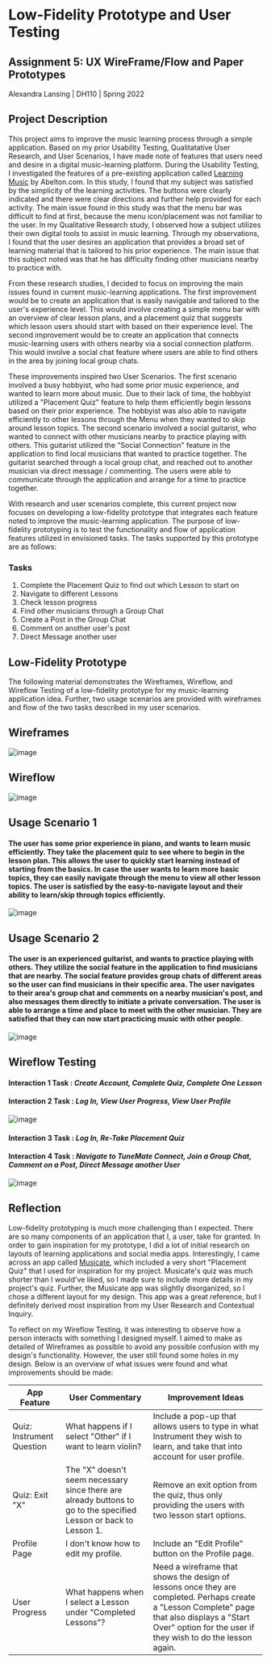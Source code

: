 # Low-Fidelity Prototype and User Testing

## Assignment 5: UX WireFrame/Flow and Paper Prototypes
Alexandra Lansing | DH110 | Spring 2022

## Project Description
This project aims to improve the music learning process through a simple application. Based on my prior Usability Testing, Qualitatative User Research, and User Scenarios, I have made note of features that users need and desire in a digital music-learning platform. During the Usability Testing, I investigated the features of a pre-existing application called [Learning Music](https://learningmusic.ableton.com/) by Abelton.com. In this study, I found that my subject was satisfied by the simplicity of the learning activities. The buttons were clearly indicated and there were clear directions and further help provided for each activity. The main issue found in this study was that the menu bar was difficult to find at first, because the menu icon/placement was not familiar to the user. In my Qualitative Research study, I observed how a subject utilizes their own digital tools to assist in music learning. Through my observations, I found that the user desires an application that provides a broad set of learning material that is tailored to his prior experience. The main issue that this subject noted was that he has difficulty finding other musicians nearby to practice with.

From these research studies, I decided to focus on improving the main issues found in current music-learning applications. The first improvement would be to create an application that is easily navigable and tailored to the user's experience level. This would involve creating a simple menu bar with an overview of clear lesson plans, and a placement quiz that suggests which lesson users should start with based on their experience level. The second improvement would be to create an application that connects music-learning users with others nearby via a social connection platform. This would involve a social chat feature where users are able to find others in the area by joining local group chats.

These improvements inspired two User Scenarios. The first scenario involved a busy hobbyist, who had some prior music experience, and wanted to learn more about music. Due to their lack of time, the hobbyist utilized a "Placement Quiz" feature to help them efficiently begin lessons based on their prior experience. The hobbyist was also able to navigate efficiently to other lessons through the Menu when they wanted to skip around lesson topics. The second scenario involved a social guitarist, who wanted to connect with other musicians nearby to practice playing with others. This guitarist utilized the "Social Connection" feature in the application to find local musicians that wanted to practice together. The guitarist searched through a local group chat, and reached out to another musician via direct message / commenting. The users were able to communicate through the application and arrange for a time to practice together.

With research and user scenarios complete, this current project now focuses on developing a low-fidelity prototype that integrates each feature noted to improve the music-learning application. The purpose of low-fidelity prototyping is to test the functionality and flow of application features utilized in envisioned tasks. The tasks supported by this prototype are as follows:

### Tasks
1. Complete the Placement Quiz to find out which Lesson to start on
2. Navigate to different Lessons
3. Check lesson progress
4. Find other musicians through a Group Chat
5. Create a Post in the Group Chat
6. Comment on another user's post
7. Direct Message another user

## Low-Fidelity Prototype
The following material demonstrates the Wireframes, Wireflow, and Wireflow Testing of a low-fidelity prototype for my music-learning application idea. Further, two usage scenarios are provided with wireframes and flow of the two tasks described in my user scenarios.

## Wireframes
![image](https://user-images.githubusercontent.com/61765607/167270268-b05fe1e3-b961-40c9-a925-2e3086f6dae7.png)

## Wireflow
![image](https://user-images.githubusercontent.com/61765607/167272022-a0334d55-c001-40a7-b69f-48063912e1d1.png)

## Usage Scenario 1
#### The user has some prior experience in piano, and wants to learn music efficiently. They take the placement quiz to see where to begin in the lesson plan. This allows the user to quickly start learning instead of starting from the basics. In case the user wants to learn more basic topics, they can easily navigate through the menu to view all other lesson topics. The user is satisfied by the easy-to-navigate layout and their ability to learn/skip through topics efficiently.
![image](https://user-images.githubusercontent.com/61765607/167271866-d4eb28d2-04a9-408d-bd6d-4b49884e6268.png)

## Usage Scenario 2
#### The user is an experienced guitarist, and wants to practice playing with others. They utilize the social feature in the application to find musicians that are nearby. The social feature provides group chats of different areas so the user can find musicians in their specific area. The user navigates to their area's group chat and comments on a nearby musician's post, and also messages them directly to initiate a private conversation. The user is able to arrange a time and place to meet with the other musician. They are satisfied that they can now start practicing music with other people.
![image](https://user-images.githubusercontent.com/61765607/167271846-85051d8a-69a5-48df-a1fe-d2cd210797b1.png)

## Wireflow Testing

#### Interaction 1 Task : *Create Account, Complete Quiz, Complete One Lesson*
#### Interaction 2 Task : *Log In, View User Progress, View User Profile*

![image](https://user-images.githubusercontent.com/61765607/167275019-a9d9168a-3a06-467b-8012-c4f7b757f6b1.png)


#### Interaction 3 Task : *Log In, Re-Take Placement Quiz*
#### Interaction 4 Task : *Navigate to TuneMate Connect, Join a Group Chat, Comment on a Post, Direct Message another User*

![image](https://user-images.githubusercontent.com/61765607/167275312-b226a41c-7e97-41a8-a4b6-c8940387993c.png)


## Reflection
Low-fidelity prototyping is much more challenging than I expected. There are so many components of an application that I, a user, take for granted. In order to gain inspiration for my prototype, I did a lot of initial research on layouts of learning applications and social media apps. Interestingly, I came across an app called [Musicate](https://musicate.app/), which included a very short "Placement Quiz" that I used for inspiration for my project. Musicate's quiz was much shorter than I would've liked, so I made sure to include more details in my project's quiz. Further, the Musicate app was slightly disorganized, so I chose a different layout for my design. This app was a great reference, but I definitely derived most inspiration from my User Research and Contextual Inquiry.

To reflect on my Wireflow Testing, it was interesting to observe how a person interacts with something I designed myself. I aimed to make as detailed of Wireframes as possible to avoid any possible confusion with my design's functionality. However, the user still found some holes in my design. Below is an overview of what issues were found and what improvements should be made:

| App Feature | User Commentary | Improvement Ideas |
|---|---|---|
| Quiz: Instrument Question | What happens if I select "Other" if I want to learn violin? | Include a pop-up that allows users to type in what Instrument they wish to learn, and take that into account for user profile. |
| Quiz: Exit "X" | The "X" doesn't seem necessary since there are already buttons to go to the specified Lesson or back to Lesson 1. | Remove an exit option from the quiz, thus only providing the users with two lesson start options. |
| Profile Page | I don't know how to edit my profile. | Include an "Edit Profile" button on the Profile page. |
| User Progress | What happens when I select a Lesson under "Completed Lessons"? | Need a wireframe that shows the design of lessons once they are completed. Perhaps create a "Lesson Complete" page that also displays a "Start Over" option for the user if they wish to do the lesson again. |
